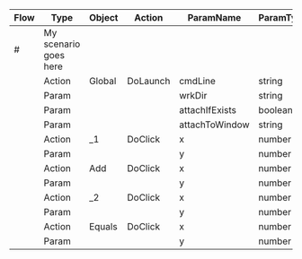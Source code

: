 | Flow | Type   | Object | Action  | ParamName    | ParamType | ParamValue |
| ---- | ------ | ------ | ------- | ------------ | --------- | ---------- |
| #    | My scenario goes here |        |        |              |           |            |
|      | Action | Global | DoLaunch | cmdLine      | string    | calc       |
|      | Param  |        |          | wrkDir       | string    | .          |
|      | Param  |        |          | attachIfExists | boolean | true       |
|      | Param  |        |          | attachToWindow | string  | Calculator |
|      | Action | _1     | DoClick  | x            | number    | 18         |
|      | Param  |        |          | y            | number    | 15         |
|      | Action | Add    | DoClick  | x            | number    | 21         |
|      | Param  |        |          | y            | number    | 19         |
|      | Action | _2     | DoClick  | x            | number    | 14         |
|      | Param  |        |          | y            | number    | 13         |
|      | Action | Equals | DoClick  | x            | number    | 12         |
|      | Param  |        |          | y            | number    | 23